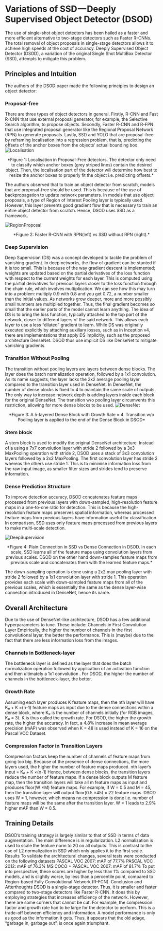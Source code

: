 # Variations of SSD — Deeply Supervised Object Detector (DSOD)
The use of single-shot object detectors has been hailed as a faster and more efficient alternative to two-stage detectors such as Faster R-CNNs. The total removal of object proposals in single-stage detectors allows it to achieve high speeds at the cost of accuracy. Deeply Supervised Object Detector (DSOD), a variation of the original Single Shot MultiBox Detector (SSD), attempts to mitigate this problem.
## Principles and Intuition
The authors of the DSOD paper made the following principles to design an object detector:
### Proposal-free
There are three types of object detectors in general. Firstly, R-CNN and Fast R-CNN that use external proposal generator, for example, the Selective Search algorithm, to propose objects. Secondly, Faster R-CNN and R-FPN that use integrated proposal generator like the Regional Proposal Network (RPN) to generate proposals. Lastly, SSD and YOLO that are proposal-free by reframing localisation into a regression problem, that is, predicting the offsets of the anchor boxes from the objects’ actual bounding box
![Localisation](/assets/imgs/DSOD/Localisation.png "Localisation in Proposal-Free Detectors")
<div align="center" markdown="1">
*Figure 1: Localisation in Proposal-Free detectors. The detector only need to classify which anchor boxes (grey striped lines) contain the desired object. Then, the localisation part of the detector will determine how best to resize the anchor boxes to properly fit the object i.e. predicting offsets.*
</div>

The authors observed that to train an object detector from scratch, models that are proposal-free should be used. This is because of the use of backpropagation to update network parameters. In models that use object proposals, a type of Region of Interest Pooling layer is typically used. However, this layer prevents good gradient flow that is necessary to train an entire object detector from scratch. Hence, DSOD uses SSD as a framework.

![RegionProposal](/assets/imgs/DSOD/RegionProposal.png "RPN")
<div align="center" markdown="1">
*Figure 2: Faster R-CNN with RPN(left) vs SSD without RPN (right).*
</div>

### Deep Supervision
Deep Supervision (DS) was a concept developed to tackle the problem of vanishing gradient. In deep networks, the flow of gradient can be stunted if it is too small. This is because of the way gradient descent is implemented; weights are updated based on the partial derivatives of the loss function with respect to the current weights for each layer.
This is computed using the partial derivatives for previous layers closer to the loss function through the chain rule, which involves multiplication.
We can see how this may turn into a problem: multiply 0.9 with 0.8 and you get 0.72, a number smaller than the initial values. As networks grow deeper, more and more possibly small numbers are multiplied together. Thus, the final gradient becomes so small that the earlier parts of the model cannot learn anything.
The idea of DS is to bring the loss function, typically attached to the top part of the network, closer to different layers of the said network. This allows each layer to use a less “diluted” gradient to learn.
While DS was originally executed explicitly by attaching auxiliary losses, such as in Inception v4, there are implementations that apply DS implicitly, such as the proposed architecture DenseNet. DSOD thus use implicit DS like DenseNet to mitigate vanishing gradients.
### Transition Without Pooling
The transition without pooling layers are layers between dense blocks. The layer does the batch normalization operation, followed by a 1x1 convolution.
As its name suggests, the layer lacks the 2x2 average pooling layer compared to the transition layer used in DenseNet.
In DenseNet, the number of dense blocks is fixed to 4 to maintain the same scale of outputs. The only way to increase network depth is adding layers inside each block for the original DenseNet. The transition w/o pooling layer circumvents this restriction, allowing for more dense blocks to be used.
![DenseNet](/assets/imgs/DSOD/Dense.png "DenseNet")
<div align="center" markdown="1">
*Figure 3: A 5-layered Dense Block with Growth Rate = 4. Transition w/o Pooling layer is applied to the end of the Dense Block in DSOD*
</div>

### Stem block
A stem block is used to modify the original DenseNet architecture. Instead of a using a 7x7 convolution layer with stride 2 followed by a 3x3 MaxPooling operation with stride 2, DSOD uses a stack of 3x3 convolution layers followed by a 2x2 MaxPooling. The first convolution layer has stride 2 whereas the others use stride 1. This is to minimise information loss from the raw input image, as smaller filter sizes and strides tend to preserve information.
### Dense Prediction Structure
To improve detection accuracy, DSOD concatenates feature maps processed from previous layers with down-sampled, high-resolution feature maps in a one-to-one ratio for detection. This is because the high-resolution feature maps preserves spatial information, whereas processed feature maps from previous layers have information useful for classification.
In comparison, SSD uses only feature maps processed from previous layers to make multi-scale detection.

![DeepSupervision](/assets/imgs/DSOD/DeepSupervision.png "DeepSupervision")
<div align="center" markdown="1">
*Figure 4: Plain Connection in SSD vs Dense Connection in DSOD. In each scale, SSD learns all of the feature maps using convolution layers from previous scales. DSOD on the other hand down-samples feature maps from previous scale and concatenates them with the learned feature maps.*
</div>

The down-sampling operation is done using a 2x2 max pooling layer with stride 2 followed by a 1x1 convolution layer with stride 1. This operation provides each scale with down-sampled feature maps from all of the previous scales, which is essentially the same as the dense layer-wise connection introduced in DenseNet, hence its name.
## Overall Architecture
Due to the use of DenseNet-like architecture, DSOD has a few additional hyperparameters to tune. These include:
Channels in First Convolution Layer
Empirically, the higher the number of channels in the first convolutional layer, the better the performance. This is (maybe) due to the fact that there are less information loss from the images.
### Channels in Bottleneck-layer
The bottleneck layer is defined as the layer that does the batch normalization operation followed by application of an activation function and then ultimately a 1x1 convolution . For DSOD, the higher the number of channels in the bottleneck-layer, the better.
### Growth Rate
Assuming each layer produces K feature maps, then the nth layer will have K₀ + K ×(n-1) feature maps as input due to the dense connections within a dense block, where K₀ is the number of channels initially (for RGB images, K₀ = 3). K is thus called the growth rate. For DSOD, the higher the growth rate, the higher the accuracy. In fact, a 4.8% increase in mean average precision (mAP) was observed when K = 48 is used instead of K = 16 on the Pascal VOC Dataset.
### Compression Factor in Transition Layers
Compression factors keep the number of channels of feature maps from going too big. Because of the presence of dense connections, the more layers used, the higher the number of feature maps produced.
nth layer’s input = K₀ + K ×(n-1)
Hence, between dense blocks, the transition layers reduce the number of feature maps. If a dense block outputs M feature map, then the transition layers will take all m feature maps as input and produces floor(W ×M) feature maps. For example, if W = 0.5 and M = 45, then the transition layer will output floor(0.5 ×45) = 22 feature maps.
DSOD uses W = 1, however, which means no compression is done i.e. number of feature maps will be the same after the transition layer. W = 1 leads to 2.9% higher mAP than W = 0.5.
## Training Details
DSOD’s training strategy is largely similar to that of SSD in terms of data augmentation. The main difference is in regularization. L2 normalization is used to scale the feature norm to 20 on all outputs. This is contrast to the use of L2 normalization in SSD which only applies it to the first scale.
Results
To validate the architectural changes, several tests were conducted on the following datasets
PASCAL VOC 2007: mAP of 77.7%
PASCAL VOC 2012: mAP of 76.3%
MS COCO + PASCAL VOC 2007: mAP of 81.7%
To put into perspective, these scores are higher by less than 1% compared to SSD models, and is slightly worse, by less than a percentile point, compared to Region-based Fully Convolutional Network (R-FCN).
Conclusion and Afterthoughts
DSOD is a single-stage detector. Thus, it is smaller and faster compared to two-stage detectors like Faster R-CNN. It does this by employing strategies that increases efficiency of the network. However, there are some corners that cannot be cut. For example, the compression factor and growth rate had to be large for the detector to perform.
This is a trade-off between efficiency and information. A model performance is only as good as the information it gets. Thus, it appears that the old adage, “garbage in, garbage out”, is once again triumphant.
